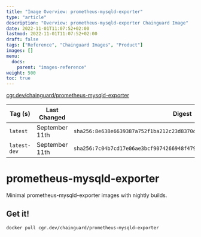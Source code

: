 ```yaml
---
title: "Image Overview: prometheus-mysqld-exporter"
type: "article"
description: "Overview: prometheus-mysqld-exporter Chainguard Image"
date: 2022-11-01T11:07:52+02:00
lastmod: 2022-11-01T11:07:52+02:00
draft: false
tags: ["Reference", "Chainguard Images", "Product"]
images: []
menu:
  docs:
    parent: "images-reference"
weight: 500
toc: true
---
```


[cgr.dev/chainguard/prometheus-mysqld-exporter](https://github.com/chainguard-images/images/tree/main/images/prometheus-mysqld-exporter)

| Tag (s)       | Last Changed   | Digest                                                                    |
|---------------|----------------|---------------------------------------------------------------------------|
|  `latest`     | September 11th | `sha256:8e638e6639387a752f1ba212c23d8370da6a8d72ad502c8aec8838a752487806` |
|  `latest-dev` | September 11th | `sha256:7c04b7cd17e06ae3bcf9074266948f479af83b7547931e0db70cd86a63936a83` |

# prometheus-mysqld-exporter

Minimal prometheus-mysqld-exporter images with nightly builds.

## Get it!

```shell
docker pull cgr.dev/chainguard/prometheus-mysqld-exporter
```
